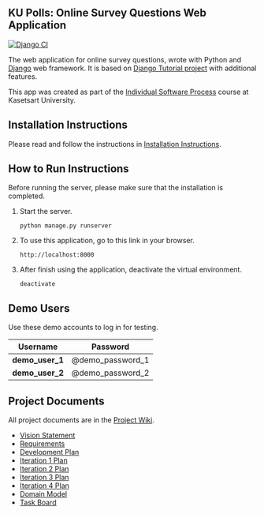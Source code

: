 ## KU Polls: Online Survey Questions Web Application

[![Django CI](https://github.com/J-Jullaphong/ku-polls/actions/workflows/django.yml/badge.svg)](https://github.com/J-Jullaphong/ku-polls/actions/workflows/django.yml)

The web application for online survey questions, wrote with Python and [Django](https://www.djangoproject.com/) web framework.
It is based on [Django Tutorial project][django-tutorial] with additional features.

This app was created as part of the [Individual Software Process](
https://cpske.github.io/ISP) course at Kasetsart University.

## Installation Instructions

Please read and follow the instructions in [Installation Instructions](Installation.md).

## How to Run Instructions

Before running the server, please make sure that the installation is completed.

1. Start the server.
    ```
    python manage.py runserver
    ```
   
2. To use this application, go to this link in your browser.
    ```
    http://localhost:8000
    ```
   
3. After finish using the application, deactivate the virtual environment.
    ```
    deactivate
    ```

## Demo Users

Use these demo accounts to log in for testing.

|    Username     |     Password     |
|:---------------:|:----------------:|
| **demo_user_1** | @demo_password_1 |
| **demo_user_2** | @demo_password_2 |

## Project Documents

All project documents are in the [Project Wiki](../../wiki/Home).

- [Vision Statement](../../wiki/Vision%20Statement)
- [Requirements](../../wiki/Requirements)
- [Development Plan](../../wiki/Development%20Plan)
- [Iteration 1 Plan](../../wiki/Iteration%201%20Plan)
- [Iteration 2 Plan](../../wiki/Iteration%202%20Plan)
- [Iteration 3 Plan](../../wiki/Iteration%203%20Plan)
- [Iteration 4 Plan](../../wiki/Iteration%204%20Plan)
- [Domain Model](../../wiki/Domain-Model)
- [Task Board](https://github.com/users/J-Jullaphong/projects/2)

[django-tutorial]: https://docs.djangoproject.com/en/4.1/intro/tutorial01/